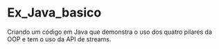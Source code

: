 # Ex_Java_basico
Criando um código em Java que demonstra o uso dos quatro pilares da OOP e tem o uso da API de streams. 

